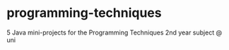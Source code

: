 # programming-techniques
5 Java mini-projects for the Programming Techniques 2nd year subject @ uni
